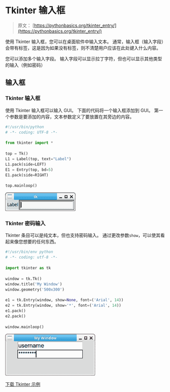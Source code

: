 # Tkinter 输入框

> 原文： [https://pythonbasics.org/tkinter_entry/](https://pythonbasics.org/tkinter_entry/)

使用 Tkinter 输入框，您可以在桌面软件中输入文本。 通常，输入框（输入字段）会带有标签，这是因为如果没有标签，则不清楚用户应该在此处键入什么内容。

您可以添加多个输入字段。 输入字段可以显示拉丁字符，但也可以显示其他类型的输入（例如密码）



## 输入框

### Tkinter 输入框

使用 Tkinter 输入框可以输入 GUI。 下面的代码将一个输入框添加到 GUI。 第一个参数是要添加的内容，文本参数定义了要放置在其旁边的内容。

```py
#!/usr/bin/python
# -*- coding: UTF-8 -*-

from tkinter import *

top = Tk()
L1 = Label(top, text="Label")
L1.pack(side=LEFT)
E1 = Entry(top, bd=5)
E1.pack(side=RIGHT)

top.mainloop()

```

![tkinter entry](img/76f680ba194c061f9b7578d7e228e08f.jpg)

### Tkinter 密码输入

Tkinter 条目可以是纯文本，但也支持密码输入。 通过更改参数`show`，可以使其看起来像您想要的任何东西。

```py
#!/usr/bin/env python
# -*- coding: utf-8 -*-

import tkinter as tk

window = tk.Tk()
window.title('My Window')
window.geometry('500x300') 

e1 = tk.Entry(window, show=None, font=('Arial', 14))  
e2 = tk.Entry(window, show='*', font=('Arial', 14))   
e1.pack()
e2.pack()

window.mainloop()

```

![tkinter entry password](img/b7cd8da3d83b8b7986aa097956f6472c.jpg)

[下载 Tkinter 示例](https://gum.co/ErLc)